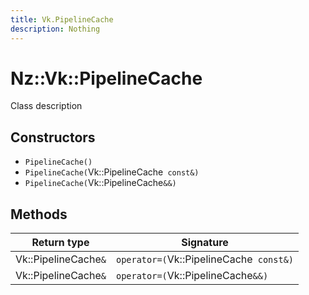 ```yaml
---
title: Vk.PipelineCache
description: Nothing
---
```


# Nz::Vk::PipelineCache

Class description

## Constructors

- `PipelineCache()`
- `PipelineCache(`Vk::PipelineCache` const&)`
- `PipelineCache(`Vk::PipelineCache`&&)`

## Methods

| Return type | Signature |
| ----------- | --------- |
| Vk::PipelineCache`&` | `operator=(`Vk::PipelineCache` const&)` |
| Vk::PipelineCache`&` | `operator=(`Vk::PipelineCache`&&)` |

